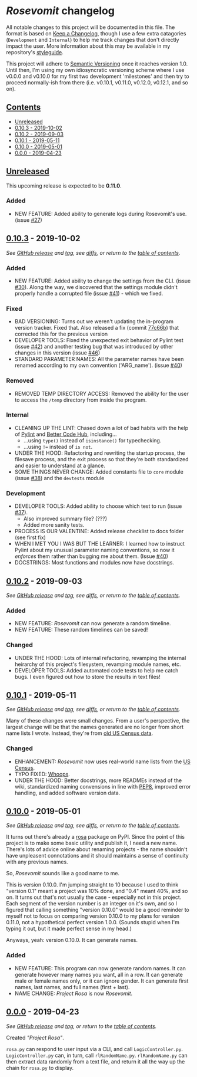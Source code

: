 # ***Rosevomit* changelog**

All notable changes to this project will be documented in this file. The format is based on [Keep a Changelog](https://keepachangelog.com/en/1.0.0/), though I use a few extra catagories (`Development` and `Internal`) to help me track changes that don't directly impact the user. More information about this may be available in my repository's [styleguide](https://github.com/AlexLemna/rosevomit/blob/master/docs/styleguide.md#changelog).

This project will adhere to [Semantic Versioning](https://semver.org/spec/v2.0.0.html) once it reaches version 1.0. Until then, I'm using my own idiosyncratic versioning scheme where I use v0.0.0 and v0.10.0 for my first two development 'milestones' and then try to proceed normally-ish from there (i.e. v0.10.1, v0.11.0, v0.12.0, v0.12.1, and so on).

## [Contents](#contents)

* [Unreleased](#unreleased)
* [0.10.3 - 2019-10-02](#0103---2019-10-02)
* [0.10.2 - 2019-09-03](#0102---2019-09-03)
* [0.10.1 - 2019-05-11](#0101---2019-05-11)
* [0.10.0 - 2019-05-01](#0100---2019-05-01)
* [0.0.0 - 2019-04-23](#000---2019-04-23)

## [Unreleased]

This upcoming release is expected to be **0.11.0**.

### Added

* NEW FEATURE: Added ability to generate logs during Rosevomit's use. (issue [#27])

[#27]: https://github.com/AlexLemna/rosevomit/issues/27

## [0.10.3][0-10-3-compare] - 2019-10-02

*See [GitHub release][0-10-3-release] and [tag], see [diffs][0-10-3-compare], or return to the [table of contents](#contents).*

### Added

* NEW FEATURE: Added ability to change the settings from the CLI. (issue [#30]). Along the way, we discovered that the settings module didn't properly handle a corrupted file (issue [#41]) - which we fixed.

### Fixed

* BAD VERSIONING: Turns out we weren't updating the in-program version tracker. Fixed that. Also released a fix (commit [77c66b]) that corrected this for the previous version
* DEVELOPER TOOLS: Fixed the unexpected exit behavior of Pylint test (issue [#42]) and another testing bug that was introduced by other changes in this version (issue [#46])
* STANDARD PARAMETER NAMES: All the parameter names have been renamed according to my own convention ('ARG_name'). (issue [#40])

### Removed

* REMOVED TEMP DIRECTORY ACCESS: Removed the ability for the user to access the `/temp` directory from inside the program.

### Internal

* CLEANING UP THE LINT: Chased down a lot of bad habits with the help of [Pylint](https://www.pylint.org/) and [Better Code Hub](https://bettercodehub.com/), including...
  * ...using `type()` instead of `isinstance()` for typechecking.
  * ...using `!=` instead of `is not`.
* UNDER THE HOOD: Refactoring and rewriting the startup process, the filesave process, and the exit process so that they're both standardized and easier to understand at a glance.
* SOME THINGS NEVER CHANGE: Added constants file to `core` module (issue [#38]) and the `devtests` module

### Development

* DEVELOPER TOOLS: Added ability to choose which test to run (issue [#37]).
  * Also improved summary file? (???)
  * Added more sanity tests.
* PROCESS IS OUR VALENTINE: Added release checklist to docs folder (see first fix)
* WHEN I MET YOU I WAS BUT THE LEARNER: I learned how to instruct Pylint about my unusual parameter naming conventions, so now it *enforces* them rather than bugging me about them. (Issue [#40])
* DOCSTRINGS: Most functions and modules now have docstrings.

[#30]: https://github.com/AlexLemna/rosevomit/issues/30
[#37]: https://github.com/AlexLemna/rosevomit/issues/37
[#38]: https://github.com/AlexLemna/rosevomit/issues/38
[#40]: https://github.com/AlexLemna/rosevomit/issues/40
[#41]: https://github.com/AlexLemna/rosevomit/issues/41
[#42]: https://github.com/AlexLemna/rosevomit/issues/42
[#46]: https://github.com/AlexLemna/rosevomit/issues/46
[77c66b]: https://github.com/AlexLemna/rosevomit/commit/77c66b3f391ae7c3db6d436a31a4ee9dce538318

## [0.10.2][0-10-2-compare] - 2019-09-03

*See [GitHub release][0-10-2-release] and [tag], see [diffs][0-10-2-compare], or return to the [table of contents](#contents).*

### Added

* NEW FEATURE: *Rosevomit* can now generate a random timeline.
* NEW FEATURE: These random timelines can be saved!

### Changed

* UNDER THE HOOD: Lots of internal refactoring, revamping the internal heirarchy of this project's filesystem, revamping module names, etc.
* DEVELOPER TOOLS: Added automated code tests to help me catch bugs. I even figured out how to store the results in text files!

## [0.10.1][0-10-1-compare] - 2019-05-11

*See [GitHub release][0-10-1-release] and [tag], see [diffs][0-10-1-compare], or return to the [table of contents](#contents).*

Many of these changes were small changes. From a user's perspective, the largest change will be that the names generated are no longer from short name lists I wrote. Instead, they're from [old US Census data](https://www.census.gov/topics/population/genealogy/data/1990_census/1990_census_namefiles.html).

### Changed

* ENHANCEMENT: *Rosevomit* now uses real-world name lists from the [US Census](https://www.census.gov/topics/population/genealogy/data/1990_census/1990_census_namefiles.html).
* TYPO FIXED: [Whoops](https://github.com/AlexLemna/rosevomit/issues/18).
* UNDER THE HOOD: Better docstrings, more READMEs instead of the wiki, standardized naming convensions in line with [PEP8](https://www.python.org/dev/peps/pep-0008/), improved error handling, and added software version data.

## [0.10.0][0-10-0-compare] - 2019-05-01

*See [GitHub release][0-10-0-release] and [tag], see [diffs][0-10-0-compare], or return to the [table of contents](#contents).*

It turns out there's already a [rosa](https://pypi.org/project/rosa/) package on PyPI. Since the point of this project is to make some basic utility and publish it, I need a new name. There's lots of advice online about renaming projects - the name shouldn't have unpleasent connotations and it should maintains a sense of continuity with any previous names.

So, *Rosevomit* sounds like a good name to me.

This is version 0.10.0. I'm jumping straight to 10 because I used to think "version 0.1" meant a project was 10% done, and "0.4" meant 40%, and so on. It turns out that's not usually the case - especially not in this project. Each segment of the version number is an integer on it's own, and so I figured that calling something "version 0.10.0" would be a good reminder to myself not to focus on comparing version 0.10.0 to my plans for version 0.11.0, not a hypothetical perfect version 1.0.0. (Sounds stupid when I'm typing it out, but it made perfect sense in my head.)

Anyways, yeah: version 0.10.0. It can generate names.

### Added

* NEW FEATURE: This program can now generate random names. It can generate however many names you want, all in a row. It can generate male or female names only, or it can ignore gender. It can generate first names, last names, and full names (first + last).
* NAME CHANGE: *Project Rosa* is now *Rosevomit*.

## [0.0.0][0-0-0-release] - 2019-04-23

*See [GitHub release][0-0-0-release] and [tag], or return to the [table of contents](#contents).*

Created *"Project Rosa"*.

`rosa.py` can respond to user input via a CLI, and call `LogicController.py`. `LogicController.py` can, in turn, call `rlRandomName.py`. `rlRandomName.py` can then extract data randomly from a text file, and return it all the way up the chain for `rosa.py` to display.

[Unreleased]: https://github.com/AlexLemna/rosevomit/compare/0.10.3...HEAD
[0-10-3-compare]: https://github.com/AlexLemna/rosevomit/compare/0.10.2...0.10.3
[0-10-3-release]: https://github.com/AlexLemna/rosevomit/releases/tag/0.10.3
[0-10-2-compare]: https://github.com/AlexLemna/rosevomit/compare/0.10.1...0.10.2
[0-10-2-release]: https://github.com/AlexLemna/rosevomit/releases/tag/0.10.2
[0-10-1-compare]: https://github.com/AlexLemna/rosevomit/compare/0.10.0...0.10.1
[0-10-1-release]: https://github.com/AlexLemna/rosevomit/releases/tag/0.10.1
[0-10-0-compare]: https://github.com/AlexLemna/rosevomit/compare/0.0.0...0.10.0
[0-10-0-release]: https://github.com/AlexLemna/rosevomit/releases/tag/0.10.0
[0-0-0-release]: https://github.com/AlexLemna/rosevomit/releases/tag/0.0.0
[tag]: https://github.com/AlexLemna/rosevomit/tags
